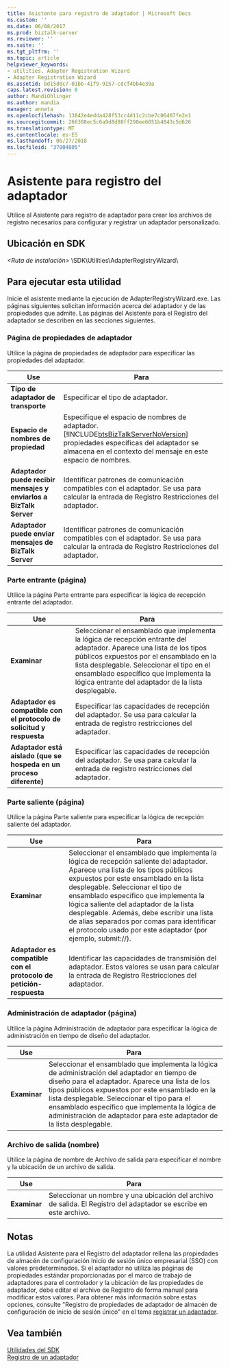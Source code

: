 ```yaml
---
title: Asistente para registro de adaptador | Microsoft Docs
ms.custom: ''
ms.date: 06/08/2017
ms.prod: biztalk-server
ms.reviewer: ''
ms.suite: ''
ms.tgt_pltfrm: ''
ms.topic: article
helpviewer_keywords:
- utilities, Adapter Registration Wizard
- Adapter Registration Wizard
ms.assetid: bd15d0c7-01bb-41f9-9157-cdcf4bb4e39a
caps.latest.revision: 8
author: MandiOhlinger
ms.author: mandia
manager: anneta
ms.openlocfilehash: 13842e4edda428f53cc4d11c2cbe7c06407fe2e1
ms.sourcegitcommit: 266308ec5c6a9d8d80ff298ee6051b4843c5d626
ms.translationtype: MT
ms.contentlocale: es-ES
ms.lasthandoff: 06/27/2018
ms.locfileid: "37004805"
---
```

# <a name="adapter-registry-wizard"></a>Asistente para registro del adaptador
Utilice al Asistente para registro de adaptador para crear los archivos de registro necesarios para configurar y registrar un adaptador personalizado.  

## <a name="location-in-sdk"></a>Ubicación en SDK  
 *\<Ruta de instalación\>* \SDK\Utilities\AdapterRegistryWizard\  

## <a name="to-run-this-utility"></a>Para ejecutar esta utilidad  
 Inicie el asistente mediante la ejecución de AdapterRegistryWizard.exe. Las páginas siguientes solicitan información acerca del adaptador y de las propiedades que admite. Las páginas del Asistente para el Registro del adaptador se describen en las secciones siguientes.  

### <a name="generic-adapter-properties-page"></a>Página de propiedades de adaptador  
 Utilice la página de propiedades de adaptador para especificar las propiedades del adaptador.  


|                              Use                              |                                                                                           Para                                                                                           |
|--------------------------------------------------------------------|------------------------------------------------------------------------------------------------------------------------------------------------------------------------------------------------|
|                     **Tipo de adaptador de transporte**                     |                                                                                   Especificar el tipo de adaptador.                                                                                    |
|                       **Espacio de nombres de propiedad**                       | Especifique el espacio de nombres de adaptador. [!INCLUDE[btsBizTalkServerNoVersion](../includes/btsbiztalkservernoversion-md.md)] propiedades específicas del adaptador se almacena en el contexto del mensaje en este espacio de nombres. |
| **Adaptador puede recibir mensajes y enviarlos a BizTalk Server** |                                  Identificar patrones de comunicación compatibles con el adaptador. Se usa para calcular la entrada de Registro Restricciones del adaptador.                                   |
|         **Adaptador puede enviar mensajes de BizTalk Server**          |                                  Identificar patrones de comunicación compatibles con el adaptador. Se usa para calcular la entrada de Registro Restricciones del adaptador.                                   |

### <a name="inbound-part-page"></a>Parte entrante (página)  
 Utilice la página Parte entrante para especificar la lógica de recepción entrante del adaptador.  

|Use|Para|  
|--------------|----------------|  
|**Examinar**|Seleccionar el ensamblado que implementa la lógica de recepción entrante del adaptador. Aparece una lista de los tipos públicos expuestos por el ensamblado en la lista desplegable. Seleccionar el tipo en el ensamblado específico que implementa la lógica entrante del adaptador de la lista desplegable.|  
|**Adaptador es compatible con el protocolo de solicitud y respuesta**|Especificar las capacidades de recepción del adaptador. Se usa para calcular la entrada de registro restricciones del adaptador.|  
|**Adaptador está aislado (que se hospeda en un proceso diferente)**|Especificar las capacidades de recepción del adaptador. Se usa para calcular la entrada de registro restricciones del adaptador.|  

### <a name="outbound-part-page"></a>Parte saliente (página)  
 Utilice la página Parte saliente para especificar la lógica de recepción saliente del adaptador.  

|Use|Para|  
|--------------|----------------|  
|**Examinar**|Seleccionar el ensamblado que implementa la lógica de recepción saliente del adaptador. Aparece una lista de los tipos públicos expuestos por este ensamblado en la lista desplegable. Seleccionar el tipo de ensamblado específico que implementa la lógica saliente del adaptador de la lista desplegable. Además, debe escribir una lista de alias separados por comas para identificar el protocolo usado por este adaptador (por ejemplo, submit://).|  
|**Adaptador es compatible con el protocolo de petición-respuesta**|Identificar las capacidades de transmisión del adaptador. Estos valores se usan para calcular la entrada de Registro Restricciones del adaptador.|  

### <a name="adapter-management-page"></a>Administración de adaptador (página)  
 Utilice la página Administración de adaptador para especificar la lógica de administración en tiempo de diseño del adaptador.  

|Use|Para|  
|--------------|----------------|  
|**Examinar**|Seleccionar el ensamblado que implementa la lógica de administración del adaptador en tiempo de diseño para el adaptador. Aparece una lista de los tipos públicos expuestos por este ensamblado en la lista desplegable. Seleccionar el tipo para el ensamblado específico que implementa la lógica de administración de adaptador para este adaptador de la lista desplegable.|  

### <a name="output-file-name"></a>Archivo de salida (nombre)  
 Utilice la página de nombre de Archivo de salida para especificar el nombre y la ubicación de un archivo de salida.  

|Use|Para|  
|--------------|----------------|  
|**Examinar**|Seleccionar un nombre y una ubicación del archivo de salida. El Registro del adaptador se escribe en este archivo.|  

## <a name="remarks"></a>Notas  
 La utilidad Asistente para el Registro del adaptador rellena las propiedades de almacén de configuración Inicio de sesión único empresarial (SSO) con valores predeterminados. Si el adaptador no utiliza las páginas de propiedades estándar proporcionadas por el marco de trabajo de adaptadores para el controlador y la ubicación de las propiedades de adaptador, debe editar el archivo de Registro de forma manual para modificar estos valores. Para obtener más información sobre estas opciones, consulte "Registro de propiedades de adaptador de almacén de configuración de inicio de sesión único" en el tema [registrar un adaptador](../core/registering-an-adapter.md).  

## <a name="see-also"></a>Vea también  
 [Utilidades del SDK](../core/utilities-in-the-sdk.md)   
 [Registro de un adaptador](../core/registering-an-adapter.md)
